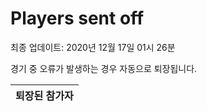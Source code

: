 # Players sent off
최종 업데이트: 2020년 12월 17일 01시 26분


경기 중 오류가 발생하는 경우 자동으로 퇴장됩니다.


| 퇴장된 참가자 |
|:---:|